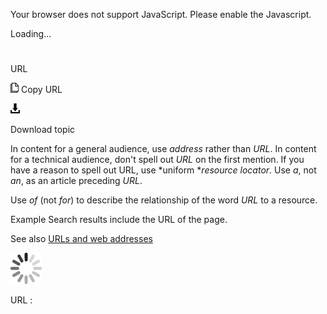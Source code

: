 Your browser does not support JavaScript. Please enable the Javascript.

Loading...

# 

URL

![Copy URL](url_files/Copy.png)
Copy URL

![Download](url_files/Download.png)

Download topic

In content for a general audience, use *address* rather than *URL*. In content for a technical audience, don't spell out *URL* on the first mention. If you have a reason to spell out URL, use *uniform **resource locator*. Use *a*, not *an*, as an article preceding *URL*.

Use *of* (not *for*) to describe the relationship of the word *URL* to a resource. 

Example Search results include the URL of the page. 

See also [URLs and web addresses](https://worldready.cloudapp.net/Styleguide/Read?id=2700&topicid=34905)

![In progress](url_files/activity-large.gif)

URL :
